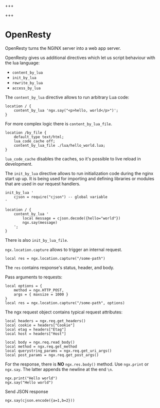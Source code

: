 
+++

+++
# OpenResty

OpenResty turns the NGINX server into a web app server.

OpenResty gives us additional directives which let us script behaviour with the lua language:

+ `content_by_lua`
+ `init_by_lua`
+ `rewrite_by_lua`
+ `access_by_lua`

The `content_by_lua` directive allows to run arbitrary Lua code:

```nginx
location / {
	content_by_lua 'ngx.say("<p>hello, world</p>")';
}
```

For more complex logic there is `content_by_lua_file`.

```nginx
location /by_file {
    default_type text/html;
    lua_code_cache off;
    content_by_lua_file ./lua/hello_world.lua;
}
```

`lua_code_cache` disables the caches, so it's possible to live reload in development.

The `init_by_lua` directive allows to run initialization code during the nginx start up up. It is being used for importing and defining libraries or modules that are used in our request handlers.

```nginx
init_by_lua '
    cjson = require("cjson") -- global variable
'

location / {
    content_by_lua '
        local message = cjson.decode({hello="world"})
        ngx.say(message)
    ';
}
```

There is also `init_by_lua_file`.

`ngx.location.capture` allows to trigger an internal request.

```nginx
local res = ngx.location.capture("/some-path")
```

The `res` contains response's status, header, and body.

Pass arguments to requests:

```nginx
local options = {
    method = ngx.HTTP_POST,
    args = { maxsize = 1000 }
}
local res = ngx.location.capture("/some-path", options)
```

The ngx request object contains typical request attributes:

```nginx
local headers = ngx.req.get_headers()
local cookie = headers["Cookie"]
local etag = headers["Etag"]
local host = headers["Host"]

local body = ngx.req.read_body()
local method = ngx.req.get_method
local querystring_params = ngx.req.get_uri_args()
local post_params = ngx.req.get_post_args()
```

For the response, there is **NO** `ngx.res.body()` method. Use `ngx.print` or `ngx.say`. The latter appends the newline at the end `\n`.

```nginx
ngx.print("Hello world")
ngx.say("Hello world")
```

Send JSON response

```nginx
ngx.say(cjson.encode({a=1,b=2}))
```

